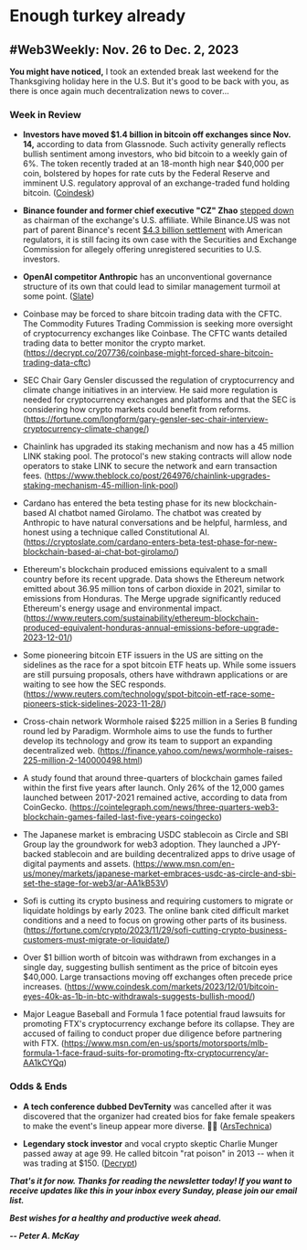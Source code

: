 # Enough turkey already
## #Web3Weekly: Nov. 26 to Dec. 2, 2023

**You might have noticed,** I took an extended break last weekend for the Thanksgiving holiday here in the U.S. But it's good to be back with you, as there is once again much decentralization news to cover...

### Week in Review

- **Investors have moved $1.4 billion in bitcoin off exchanges since Nov. 14,** according to data from Glassnode. Such activity generally reflects bullish sentiment among investors, who bid bitcoin to a weekly gain of 6%. The token recently traded at an 18-month high near $40,000 per coin, bolstered by hopes for rate cuts by the Federal Reserve and imminent U.S. regulatory approval of an exchange-traded fund holding bitcoin. ([Coindesk](https://www.coindesk.com/markets/2023/12/01/bitcoin-eyes-40k-as-1b-in-btc-withdrawals-suggests-bullish-mood/))

- **Binance founder and former chief executive "CZ" Zhao** [stepped down](https://www.coindesk.com/policy/2023/11/28/changpeng-cz-zhao-steps-down-from-binanceus-board/) as chairman of the exchange's U.S. affiliate. While Binance.US was not part of parent Binance's recent [$4.3 billion settlement](https://www.coindesk.com/policy/2023/11/21/binance-to-settle-charges-with-us-doj-source/) with American regulators, it is still facing its own case with the Securities and Exchange Commission for allegely offering unregistered securities to U.S. investors.

- **OpenAI competitor Anthropic** has an unconventional governance structure of its own that could lead to similar management turmoil at some point. ([Slate](https://slate.com/technology/2023/12/anthropic-openai-board-trust-effective-altruism.html))

- Coinbase may be forced to share bitcoin trading data with the CFTC. The Commodity Futures Trading Commission is seeking more oversight of cryptocurrency exchanges like Coinbase. The CFTC wants detailed trading data to better monitor the crypto market. (https://decrypt.co/207736/coinbase-might-forced-share-bitcoin-trading-data-cftc)

- SEC Chair Gary Gensler discussed the regulation of cryptocurrency and climate change initiatives in an interview. He said more regulation is needed for cryptocurrency exchanges and platforms and that the SEC is considering how crypto markets could benefit from reforms. (https://fortune.com/longform/gary-gensler-sec-chair-interview-cryptocurrency-climate-change/)

- Chainlink has upgraded its staking mechanism and now has a 45 million LINK staking pool. The protocol's new staking contracts will allow node operators to stake LINK to secure the network and earn transaction fees. (https://www.theblock.co/post/264976/chainlink-upgrades-staking-mechanism-45-million-link-pool)

- Cardano has entered the beta testing phase for its new blockchain-based AI chatbot named Girolamo. The chatbot was created by Anthropic to have natural conversations and be helpful, harmless, and honest using a technique called Constitutional AI. (https://cryptoslate.com/cardano-enters-beta-test-phase-for-new-blockchain-based-ai-chat-bot-girolamo/)

- Ethereum's blockchain produced emissions equivalent to a small country before its recent upgrade. Data shows the Ethereum network emitted about 36.95 million tons of carbon dioxide in 2021, similar to emissions from Honduras. The Merge upgrade significantly reduced Ethereum's energy usage and environmental impact. (https://www.reuters.com/sustainability/ethereum-blockchain-produced-equivalent-honduras-annual-emissions-before-upgrade-2023-12-01/)

- Some pioneering bitcoin ETF issuers in the US are sitting on the sidelines as the race for a spot bitcoin ETF heats up. While some issuers are still pursuing proposals, others have withdrawn applications or are waiting to see how the SEC responds. (https://www.reuters.com/technology/spot-bitcoin-etf-race-some-pioneers-stick-sidelines-2023-11-28/)

- Cross-chain network Wormhole raised $225 million in a Series B funding round led by Paradigm. Wormhole aims to use the funds to further develop its technology and grow its team to support an expanding decentralized web. (https://finance.yahoo.com/news/wormhole-raises-225-million-2-140000498.html)

- A study found that around three-quarters of blockchain games failed within the first five years after launch. Only 26% of the 12,000 games launched between 2017-2021 remained active, according to data from CoinGecko. (https://cointelegraph.com/news/three-quarters-web3-blockchain-games-failed-last-five-years-coingecko)


- The Japanese market is embracing USDC stablecoin as Circle and SBI Group lay the groundwork for web3 adoption. They launched a JPY-backed stablecoin and are building decentralized apps to drive usage of digital payments and assets. (https://www.msn.com/en-us/money/markets/japanese-market-embraces-usdc-as-circle-and-sbi-set-the-stage-for-web3/ar-AA1kB53V)

- Sofi is cutting its crypto business and requiring customers to migrate or liquidate holdings by early 2023. The online bank cited difficult market conditions and a need to focus on growing other parts of its business. (https://fortune.com/crypto/2023/11/29/sofi-cutting-crypto-business-customers-must-migrate-or-liquidate/)

- Over $1 billion worth of bitcoin was withdrawn from exchanges in a single day, suggesting bullish sentiment as the price of bitcoin eyes $40,000. Large transactions moving off exchanges often precede price increases. (https://www.coindesk.com/markets/2023/12/01/bitcoin-eyes-40k-as-1b-in-btc-withdrawals-suggests-bullish-mood/)

- Major League Baseball and Formula 1 face potential fraud lawsuits for promoting FTX's cryptocurrency exchange before its collapse. They are accused of failing to conduct proper due diligence before partnering with FTX. (https://www.msn.com/en-us/sports/motorsports/mlb-formula-1-face-fraud-suits-for-promoting-ftx-cryptocurrency/ar-AA1kCYQq)

### Odds & Ends

- **A tech conference dubbed DevTernity** was cancelled after it was discovered that the organizer had created bios for fake female speakers to make the event's lineup appear more diverse. 🤦‍♂️ ([ArsTechnica](https://arstechnica.com/tech-policy/2023/11/backlash-over-fake-female-speakers-shuts-down-developer-conference/))

- **Legendary stock investor** and vocal crypto skeptic Charlie Munger passed away at age 99. He called bitcoin "rat poison" in 2013 -- when it was trading at $150. ([Decrypt](https://decrypt.co/207783/rat-poison-cantankerous-bitcoin-critic-charlie-munger-dies-at-99))

<!-- Boilerplate needs re-working. This is version from last week... -->

_**That's it for now. Thanks for reading the newsletter today! If you want to receive updates like this in your inbox every Sunday, please join our email list.**_

<!--Move this content to standing editorial policy page on the website.     _**Note: #Web3Weekly content is intended for journalistic purposes only, not as investment advice. Always [DYOR](https://www.urbandictionary.com/define.php?term=DYOR) and consult appropriate financial professionals before making investment decisions.**_ -->

_**Best wishes for a healthy and productive week ahead.**_  

_**-- Peter A. McKay**_  

